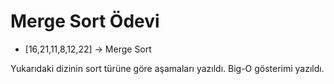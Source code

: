 # Merge Sort Ödevi

* [16,21,11,8,12,22] -> Merge Sort

Yukarıdaki dizinin sort türüne göre aşamaları yazıldı.
Big-O gösterimi yazıldı.
